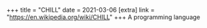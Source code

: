 +++
title = "CHILL"
date = 2021-03-06
[extra]
link = "https://en.wikipedia.org/wiki/CHILL"
+++
A programming language

